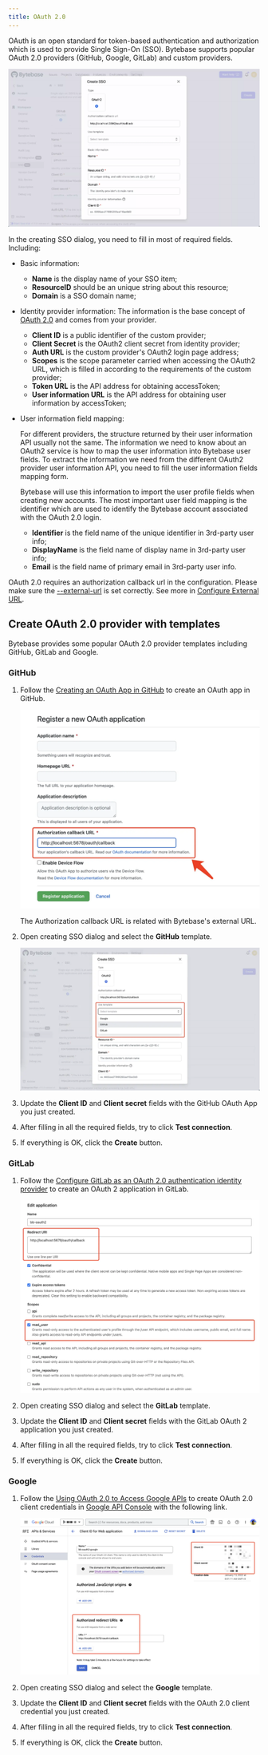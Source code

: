 ```yaml
---
title: OAuth 2.0
---
```


OAuth is an open standard for token-based authentication and authorization which is used to provide Single Sign-On (SSO). Bytebase supports popular OAuth 2.0 providers (GitHub, Google, GitLab) and custom providers.

![create-sso-dialog](/static/docs/administration/sso/create-sso-dialog.webp)

In the creating SSO dialog, you need to fill in most of required fields. Including:

- Basic information:

  - **Name** is the display name of your SSO item;
  - **ResourceID** should be an unique string about this resource;
  - **Domain** is a SSO domain name;

- Identity provider information: The information is the base concept of [OAuth 2.0](https://oauth.net/2/) and comes from your provider.

  - **Client ID** is a public identifier of the custom provider;
  - **Client Secret** is the OAuth2 client secret from identity provider;
  - **Auth URL** is the custom provider's OAuth2 login page address;
  - **Scopes** is the scope parameter carried when accessing the OAuth2 URL, which is filled in according to the requirements of the custom provider;
  - **Token URL** is the API address for obtaining accessToken;
  - **User information URL** is the API address for obtaining user information by accessToken;

- User information field mapping:

  For different providers, the structure returned by their user information API usually not the same. The information we need to know about an OAuth2 service is how to map the user information into Bytebase user fields. To extract the information we need from the different OAuth2 provider user information API, you need to fill the user information fields mapping form.

  Bytebase will use this information to import the user profile fields when creating new accounts.
  The most important user field mapping is the identifier which are used to identify the Bytebase account associated with the OAuth 2.0 login.

  - **Identifier** is the field name of the unique identifier in 3rd-party user info;
  - **DisplayName** is the field name of display name in 3rd-party user info;
  - **Email** is the field name of primary email in 3rd-party user info.

<hint-block type="info">

OAuth 2.0 requires an authorization callback url in the configuration. Please make sure the [--external-url](/docs/get-started/install/external-url) is set correctly. See more in [Configure External URL](/docs/get-started/install/external-url).

</hint-block>

## Create OAuth 2.0 provider with templates

Bytebase provides some popular OAuth 2.0 provider templates including GitHub, GitLab and Google.

### GitHub

1. Follow the [Creating an OAuth App in GitHub](https://docs.github.com/en/developers/apps/building-oauth-apps/creating-an-oauth-app) to create an OAuth app in GitHub.

   ![github-oauth-app-config](/static/docs/administration/sso/github-oauth-app-config.webp)

   <hint-block type="info">

   The Authorization callback URL is related with Bytebase's external URL.

   </hint-block>

2. Open creating SSO dialog and select the **GitHub** template.

   ![oauth2-github](/static/docs/administration/sso/oauth2-github.webp)

3. Update the **Client ID** and **Client secret** fields with the GitHub OAuth App you just created.
4. After filling in all the required fields, try to click **Test connection**.
5. If everything is OK, click the **Create** button.

### GitLab

1. Follow the [Configure GitLab as an OAuth 2.0 authentication identity provider](https://docs.github.com/en/developers/apps/building-oauth-apps/creating-an-oauth-app) to create an OAuth 2 application in GitLab.

   ![gitlab-oauth-app-config](/static/docs/administration/sso/gitlab-oauth-app-config.webp)

2. Open creating SSO dialog and select the **GitLab** template.
3. Update the **Client ID** and **Client secret** fields with the GitLab OAuth 2 application you just created.
4. After filling in all the required fields, try to click **Test connection**.
5. If everything is OK, click the **Create** button.

### Google

1. Follow the [Using OAuth 2.0 to Access Google APIs](https://developers.google.com/identity/protocols/oauth2) to create OAuth 2.0 client credentials in [Google API Console](https://console.developers.google.com/) with the following link.

   ![google-oauth-app-config](/static/docs/administration/sso/google-oauth-app-config.webp)

2. Open creating SSO dialog and select the **Google** template.
3. Update the **Client ID** and **Client secret** fields with the OAuth 2.0 client credential you just created.
4. After filling in all the required fields, try to click **Test connection**.
5. If everything is OK, click the **Create** button.
